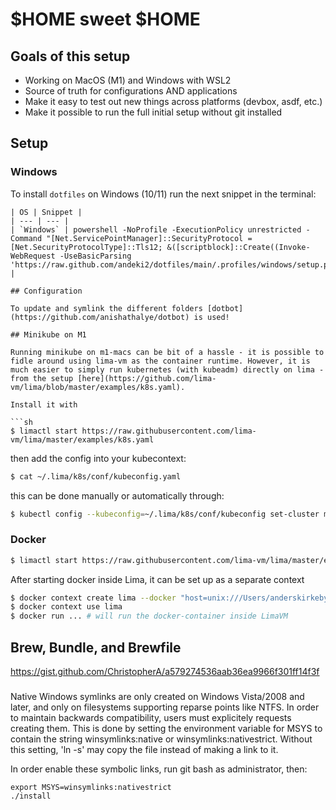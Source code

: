 # $HOME sweet $HOME

## Goals of this setup

- Working on MacOS (M1) and Windows with WSL2
- Source of truth for configurations AND applications
- Make it easy to test out new things across platforms (devbox, asdf, etc.)
- Make it possible to run the full initial setup without git installed

## Setup

### Windows

To install `dotfiles` on Windows (10/11) run the next snippet in the terminal:

```
| OS | Snippet |
| --- | --- |
| `Windows` | powershell -NoProfile -ExecutionPolicy unrestricted -Command "[Net.ServicePointManager]::SecurityProtocol = [Net.SecurityProtocolType]::Tls12; &([scriptblock]::Create((Invoke-WebRequest -UseBasicParsing 'https://raw.github.com/andeki2/dotfiles/main/.profiles/windows/setup.ps1'))) |

## Configuration

To update and symlink the different folders [dotbot](https://github.com/anishathalye/dotbot) is used!

## Minikube on M1

Running minikube on m1-macs can be bit of a hassle - it is possible to fidle around using lima-vm as the container runtime. However, it is much easier to simply run kubernetes (with kubeadm) directly on lima - from the setup [here](https://github.com/lima-vm/lima/blob/master/examples/k8s.yaml).

Install it with

```sh
$ limactl start https://raw.githubusercontent.com/lima-vm/lima/master/examples/k8s.yaml
```

then add the config into your kubecontext:

```sh
$ cat ~/.lima/k8s/conf/kubeconfig.yaml
```

this can be done manually or automatically through:

```sh
$ kubectl config --kubeconfig=~/.lima/k8s/conf/kubeconfig set-cluster minikube --server=https://127.0.0.1:6443
```

### Docker

```sh
$ limactl start https://raw.githubusercontent.com/lima-vm/lima/master/examples/docker.yaml
```

After starting docker inside Lima, it can be set up as a separate context

```sh
$ docker context create lima --docker "host=unix:///Users/anderskirkeby/.lima/docker/sock/docker.sock"
$ docker context use lima
$ docker run ... # will run the docker-container inside LimaVM
```

## Brew, Bundle, and Brewfile

https://gist.github.com/ChristopherA/a579274536aab36ea9966f301ff14f3f

###

Native Windows symlinks are only created on Windows Vista/2008 and later, and only on filesystems supporting reparse points like NTFS. In order to maintain backwards compatibility, users must explicitely requests creating them. This is done by setting the environment variable for MSYS to contain the string winsymlinks:native or winsymlinks:nativestrict. Without this setting, 'ln -s' may copy the file instead of making a link to it.

In order enable these symbolic links, run git bash as administrator, then:

```
export MSYS=winsymlinks:nativestrict
./install
```
